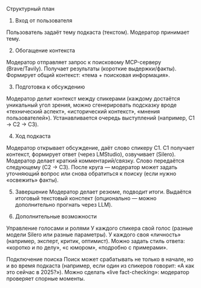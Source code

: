 Структурный план
1. Вход от пользователя

Пользователь задаёт тему подкаста (текстом).
Модератор принимает тему.

2. Обогащение контекста

Модератор отправляет запрос к поисковому MCP-серверу (Brave/Tavily).
Получает результаты (короткие выдержки/факты).
Формирует общий контекст: «тема + поисковая информация».

3. Подготовка к обсуждению

Модератор делит контекст между спикерами (каждому достаётся уникальный угол зрения, можно сгенерировать подсказку вроде «технический аспект», «исторический контекст», «мнения пользователей»).
Устанавливается очередь выступлений (например, C1 → C2 → C3).

4. Ход подкаста

Модератор открывает обсуждение, даёт слово спикеру C1.
C1 получает контекст, формирует ответ (через LMStudio), озвучивает (Silero).
Модератор делает краткий комментарий/связку.
Слово передаётся следующему (C2 → C3).
После круга — модератор может задать уточняющий вопрос или снова обратиться к поиску (если нужно «освежить» факты).

5. Завершение
Модератор делает резюме, подводит итоги.
Выдаётся итоговый текстовый конспект (опционально — можно дополнительно прогнать через LLM).

6. Дополнительные возможности

Управление голосами и ролями
У каждого спикера свой голос (разные модели Silero или разные параметры).
У каждого своя «личность» (например, эксперт, критик, оптимист).
Можно задать стиль ответа: «коротко и по делу», «с юмором», «подробно с примерами».

Подключение поиска
Поиск может срабатывать не только в начале, но и во время подкаста (например, если один из спикеров говорит: «А как это сейчас в 2025?»).
Можно сделать «live fact-checking»: модератор проверяет спорные моменты.